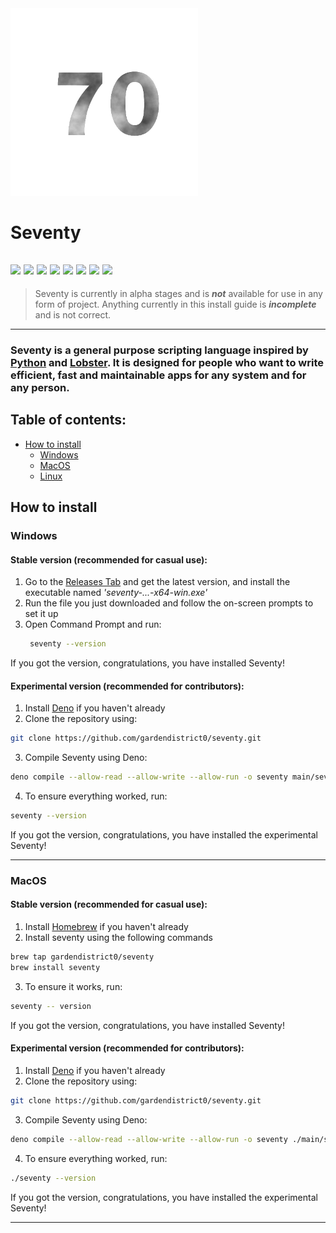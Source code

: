 <img src="docs/assets/seventy.png" width="300" />

# Seventy

![](https://img.shields.io/badge/license-Zlib%2Flibpng-blue)
![](https://img.shields.io/github/v/release/gardendistrict0/seventy?display_name=release&style=flat&link=https%3A%2F%2Fgithub.com%2Fgardendistrict0%2Fseventy%2Freleases)
![](https://img.shields.io/github/last-commit/gardendistrict0/seventy)
![](https://img.shields.io/github/repo-size/gardendistrict0/seventy)
![](https://img.shields.io/github/issues/gardendistrict0/seventy)
![](https://img.shields.io/github/issues-pr/gardendistrict0/seventy)
![](https://img.shields.io/github/contributors/gardendistrict0/seventy)
![](https://img.shields.io/github/commit-activity/m/gardendistrict0/seventy)
---

> Seventy is currently in alpha stages and is ***not*** available for use in any form of project. Anything currently in this install guide is ***incomplete*** and is not correct.
---
### Seventy is a general purpose scripting language inspired by [Python](https://www.python.org) and [Lobster](https://strlen.com/lobster/). It is designed for people who want to write efficient, fast and maintainable apps for any system and for any person.

## Table of contents:
- [How to install](https://github.com/gardendistrict0/seventy#how-to-install)
  - [Windows](https://github.com/gardendistrict0/seventy#windows)
  - [MacOS](https://github.com/gardendistrict0/seventy#macos)
  - [Linux](https://github.com/gardendistrict0/seventy#linux)


## How to install

### Windows
#### Stable version (recommended for casual use):
1. Go to the [Releases Tab](https://github.com/gardendistrict0/seventy/releases) and get the latest version, and install the executable named *'seventy-...-x64-win.exe'*
2. Run the file you just downloaded and follow the on-screen prompts to set it up
3. Open Command Prompt and run:
    ```bash
     seventy --version 
    ```
If you got the version, congratulations, you have installed Seventy!

#### Experimental version (recommended for contributors):
1. Install [Deno](https://deno.land) if you haven't already
2. Clone the repository using:
```bash
git clone https://github.com/gardendistrict0/seventy.git
```

3. Compile Seventy using Deno:
```bash
deno compile --allow-read --allow-write --allow-run -o seventy main/seventy.ts
```

4. To ensure everything worked, run:
```bash
seventy --version
```

If you got the version, congratulations, you have installed the experimental Seventy!

---

### MacOS
#### Stable version (recommended for casual use):
1. Install [Homebrew](brew.sh) if you haven't already
2. Install seventy using the following commands
```bash
brew tap gardendistrict0/seventy
brew install seventy
```
3. To ensure it works, run:
```bash
seventy -- version
```
If you got the version, congratulations, you have installed Seventy!

#### Experimental version (recommended for contributors):
1. Install [Deno](https://deno.land) if you haven't already
2. Clone the repository using:
```bash
git clone https://github.com/gardendistrict0/seventy.git
```

3. Compile Seventy using Deno:
```bash
deno compile --allow-read --allow-write --allow-run -o seventy ./main/seventy.ts
```

4. To ensure everything worked, run:
```bash
./seventy --version
```

If you got the version, congratulations, you have installed the experimental Seventy!

---
